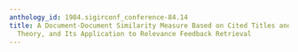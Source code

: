 ```yaml
---
anthology_id: 1984.sigirconf_conference-84.14
title: A Document-Document Similarity Measure Based on Cited Titles and Probability
  Theory, and Its Application to Relevance Feedback Retrieval
---
```

